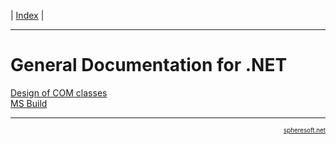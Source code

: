 | [Index](index.md) |

<hr style="height: 1px" />

# General Documentation for .NET
[Design of COM classes](General.NET/COM.Classes.md)  
[MS Build](General.NET/MSBuild.md)

<!-- FOOTER -->
<hr style="height: 1px" />
<a href="http://spheresoft.net" style="font-size: 0.7em; float: right">spheresoft.net</a>
